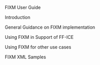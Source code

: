 FIXM User Guide

Introduction

General Guidance on FIXM implementation

Using FIXM in Support of FF-ICE

Using FIXM for other use cases

FIXM XML Samples
